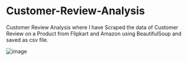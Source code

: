 # Customer-Review-Analysis

Customer Review Analysis where I have Scraped the data of Customer Review on a Product from Flipkart and Amazon using BeautifulSoup and saved as csv file. 

![image](https://user-images.githubusercontent.com/69865631/147566177-48ac5618-47e0-4a70-8236-ea3277f5e688.png)
